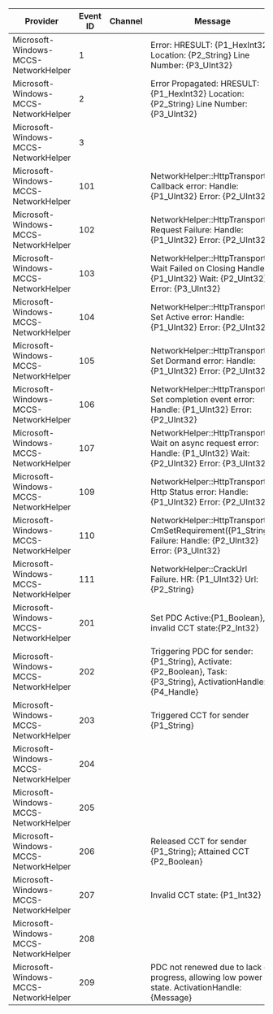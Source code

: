 Provider                              |  Event ID  |  Channel  |  Message
--------------------------------------|------------|-----------|---------------------------------------------------------------------------------------------------------------------
Microsoft-Windows-MCCS-NetworkHelper  |  1         |           |  Error: HRESULT: {P1_HexInt32} Location: {P2_String} Line Number: {P3_UInt32}
Microsoft-Windows-MCCS-NetworkHelper  |  2         |           |  Error Propagated: HRESULT: {P1_HexInt32} Location: {P2_String} Line Number: {P3_UInt32}
Microsoft-Windows-MCCS-NetworkHelper  |  3         |           |
Microsoft-Windows-MCCS-NetworkHelper  |  101       |           |  NetworkHelper::HttpTransport: Callback error: Handle: {P1_UInt32} Error: {P2_UInt32}
Microsoft-Windows-MCCS-NetworkHelper  |  102       |           |  NetworkHelper::HttpTransport: Request Failure: Handle: {P1_UInt32} Error: {P2_UInt32}
Microsoft-Windows-MCCS-NetworkHelper  |  103       |           |  NetworkHelper::HttpTransport: Wait Failed on Closing Handle: {P1_UInt32} Wait: {P2_UInt32} Error: {P3_UInt32}
Microsoft-Windows-MCCS-NetworkHelper  |  104       |           |  NetworkHelper::HttpTransport: Set Active error: Handle: {P1_UInt32} Error: {P2_UInt32}
Microsoft-Windows-MCCS-NetworkHelper  |  105       |           |  NetworkHelper::HttpTransport: Set Dormand error: Handle: {P1_UInt32} Error: {P2_UInt32}
Microsoft-Windows-MCCS-NetworkHelper  |  106       |           |  NetworkHelper::HttpTransport: Set completion event error: Handle: {P1_UInt32} Error: {P2_UInt32}
Microsoft-Windows-MCCS-NetworkHelper  |  107       |           |  NetworkHelper::HttpTransport: Wait on async request error: Handle: {P1_UInt32} Wait: {P2_UInt32} Error: {P3_UInt32}
Microsoft-Windows-MCCS-NetworkHelper  |  109       |           |  NetworkHelper::HttpTransport: Http Status error: Handle: {P1_UInt32} Error: {P2_UInt32}
Microsoft-Windows-MCCS-NetworkHelper  |  110       |           |  NetworkHelper::HttpTransport: CmSetRequirement({P1_String}) Failure: Handle: {P2_UInt32} Error: {P3_UInt32}
Microsoft-Windows-MCCS-NetworkHelper  |  111       |           |  NetworkHelper::CrackUrl Failure. HR: {P1_UInt32} Url: {P2_String}
Microsoft-Windows-MCCS-NetworkHelper  |  201       |           |  Set PDC Active:{P1_Boolean}, invalid CCT state:{P2_Int32}
Microsoft-Windows-MCCS-NetworkHelper  |  202       |           |  Triggering PDC for sender: {P1_String}, Activate: {P2_Boolean}, Task: {P3_String}, ActivationHandle: {P4_Handle}
Microsoft-Windows-MCCS-NetworkHelper  |  203       |           |  Triggered CCT for sender {P1_String}
Microsoft-Windows-MCCS-NetworkHelper  |  204       |           |
Microsoft-Windows-MCCS-NetworkHelper  |  205       |           |
Microsoft-Windows-MCCS-NetworkHelper  |  206       |           |  Released CCT for sender {P1_String}; Attained CCT {P2_Boolean}
Microsoft-Windows-MCCS-NetworkHelper  |  207       |           |  Invalid CCT state: {P1_Int32}
Microsoft-Windows-MCCS-NetworkHelper  |  208       |           |
Microsoft-Windows-MCCS-NetworkHelper  |  209       |           |  PDC not renewed due to lack of progress, allowing low power state. ActivationHandle: {Message}